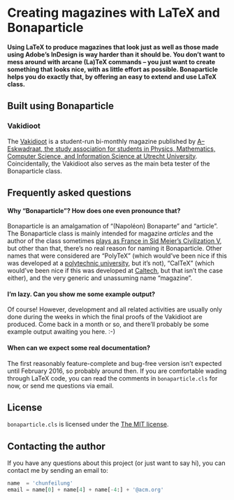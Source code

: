 # Creating magazines with LaTeX and Bonaparticle

**Using LaTeX to produce magazines that look just as well as those made using Adobe’s InDesign is way harder than it should be. You don’t want to mess around with arcane (La)TeX commands – you just want to create something that looks  nice, with as little effort as possible. Bonaparticle helps you do exactly that, by offering an easy to extend and use LaTeX class.**

## Built using Bonaparticle

### Vakidioot

The [Vakidioot](https://www.a-eskwadraat.nl/Vereniging/Commissies/vakid/) is a student-run bi-monthly magazine published by [A–Eskwadraat, the study association for students in Physics, Mathematics, Computer Science, and Information Science at Utrecht University](https://www.a-eskwadraat.nl/). Coincidentally, the Vakidioot also serves as the main beta tester of the Bonaparticle class.

## Frequently asked questions

#### Why “Bonaparticle”? How does one even pronounce that?
Bonaparticle is an amalgamation of “(Napoléon) Bonaparte” and “article”. The Bonaparticle class is mainly intended for magazine _articles_ and the author of the class sometimes [plays as France in Sid Meier’s Civilization V](http://civilization.wikia.com/wiki/Napoleon_(Civ5)), but other than that, there’s no real reason for naming it Bonaparticle. Other names that were considered are “PolyTeX” (which would’ve been nice if this was developed at a [polytechnic university](http://en.wikipedia.org/wiki/Institute_of_technology), but it’s not), “CalTeX” (which would’ve been nice if this was developed at [Caltech](http://en.wikipedia.org/wiki/California_Institute_of_Technology), but that isn’t the case either), and the very generic and unassuming name “magazine”.

#### I’m lazy. Can you show me some example output?
Of course! However, development and all related activities are usually only done during the weeks in which the final proofs of the Vakidioot are produced. Come back in a month or so, and there’ll probably be some example output awaiting you here. :-)

#### When can we expect some real documentation?
The first reasonably feature-complete and bug-free version isn’t expected until February 2016, so probably around then. If you are comfortable wading through LaTeX code, you can read the comments in `bonaparticle.cls` for now, or send me questions via email.

## License
`bonaparticle.cls` is licensed under the [The MIT license](LICENSE.md).

## Contacting the author
If you have any questions about this project (or just want to say hi), you can contact me by sending an email to:

```python
name  = 'chunfeilung'
email = name[0] + name[4] + name[-4:] + '@acm.org'
```
